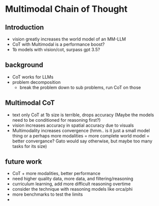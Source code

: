 # Multimodal Chain of Thought

## Introduction
 - vision greatly increases the world model of an MM-LLM
 - CoT with Multimodal is a performance boost?
 - 1b models with vision/cot, surpass gpt 3.5?

## background
 - CoT works for LLMs
 - problem decomposition
    - break the problem down to sub problems, run CoT on those

## Multimodal CoT
 - text only CoT at 1b size is terrible, drops accuracy (Maybe the models need to be conditioned for reasoning first?)
 - vision increases accuracy in spatial accuracy due to visuals
 - Multimodality increases convergence (hmm.. is it just a small model thing or a perhaps more modalities = more complete world model = better convergance? Gato would say otherwise, but maybe too many tasks for its size)


## future work
 - CoT + more modalities, better performance
 - need higher quality data, more data, and filtering/reasoning
 - curriculum learning, add more difficult reasoning overtime
 - consider the technique with reasoning models like orca/phi
 - more benchmarks to test the limits 
 - 